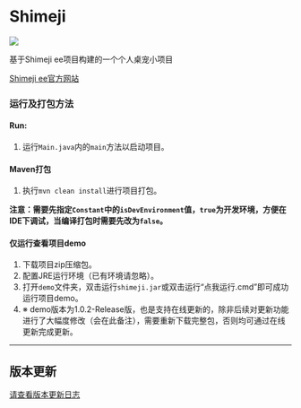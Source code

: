 # Shimeji  
![](https://img.shields.io/badge/Version-v1.0.3beta2-green.svg)  

基于Shimeji ee项目构建的一个个人桌宠小项目  

[Shimeji ee官方网站](http://kilkakon.com/shimeji/)

### 运行及打包方法

#### Run:
1. 运行`Main.java`内的`main`方法以启动项目。

#### Maven打包
1. 执行`mvn clean install`进行项目打包。

**注意：需要先指定`Constant`中的`isDevEnvironment`值，`true`为开发环境，方便在IDE下调试，当编译打包时需要先改为`false`。**

#### 仅运行查看项目demo
1. 下载项目zip压缩包。
2. 配置JRE运行环境（已有环境请忽略）。
3. 打开`demo`文件夹，双击运行`shimeji.jar`或双击运行“点我运行.cmd”即可成功运行项目demo。
4. ※ demo版本为1.0.2-Release版，也是支持在线更新的，除非后续对更新功能进行了大幅度修改（会在此备注），需要重新下载完整包，否则均可通过在线更新完成更新。

---  

## 版本更新

[请查看版本更新日志](Updatelog.md)